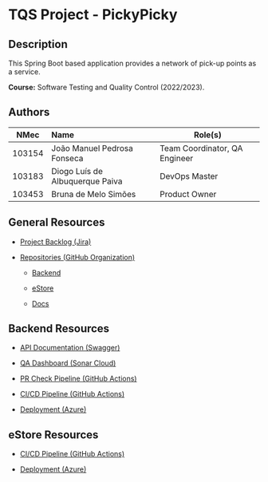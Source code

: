 # TQS Project - PickyPicky

## Description

This Spring Boot based application provides a network of pick-up points as a service.



**Course:** Software Testing and Quality Control (2022/2023).

## Authors

| NMec   | Name                            | Role(s)                       |
| ------ |:------------------------------- | ----------------------------- |
| 103154 | João Manuel Pedrosa Fonseca     | Team Coordinator, QA Engineer |
| 103183 | Diogo Luís de Albuquerque Paiva | DevOps Master                 |
| 103453 | Bruna de Melo Simões            | Product Owner                 |

## General Resources

* [Project Backlog (Jira)](https://tqs-project.atlassian.net/jira/software/projects/TP/boards/1/backlog)

* [Repositories (GitHub Organization)](https://github.com/TQS-Project-PickyPicky)
  
  * [Backend](https://github.com/TQS-Project-PickyPicky/Backend)
  
  * [eStore](https://github.com/TQS-Project-PickyPicky/eStore)
  
  * [Docs](https://github.com/TQS-Project-PickyPicky/Docs)

## Backend Resources

* [API Documentation (Swagger)](https://pickypicky.azurewebsites.net/swagger-ui/index.html)

* [QA Dashboard (Sonar Cloud)](https://sonarcloud.io/summary/new_code?id=tqs-project-backend)

* [PR Check Pipeline (GitHub Actions)](https://github.com/TQS-Project-PickyPicky/Backend/blob/main/.github/workflows/pr_check.yml)

* [CI/CD Pipeline (GitHub Actions)](https://github.com/TQS-Project-PickyPicky/Backend/blob/main/.github/workflows/deployment.yml)

* [Deployment (Azure)](https://pickypicky.azurewebsites.net/)

## eStore Resources

* [CI/CD Pipeline (GitHub Actions)](https://github.com/TQS-Project-PickyPicky/eStore/blob/main/.github/workflows/deployment.yml)

* [Deployment (Azure)](https://e-store.azurewebsites.net/)
